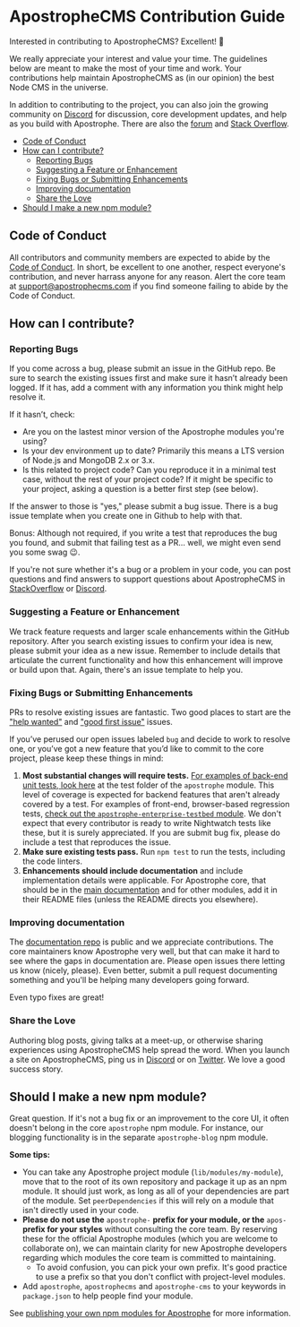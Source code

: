 # ApostropheCMS Contribution Guide

Interested in contributing to ApostropheCMS? Excellent! 🙌

We really appreciate your interest and value your time. The guidelines below are
meant to make the most of your time and work. Your contributions help maintain
ApostropheCMS as (in our opinion) the best Node CMS in the universe.

In addition to contributing to the project, you can also join the growing
community on [Discord](https://chat.apostrophecms.org/) for discussion, core
development updates, and help as you build with Apostrophe. There are also the
[forum](forum.apostrophecms.org/) and
[Stack Overflow](https://stackoverflow.com/questions/tagged/apostrophe-cms).

- [Code of Conduct](#code-of-conduct)
- [How can I contribute?](#how-can-i-contribute)
  - [Reporting Bugs](#reporting-bugs)
  - [Suggesting a Feature or Enhancement](#suggesting-a-feature-or-enhancement)
  - [Fixing Bugs or Submitting Enhancements](#fixing-bugs-or-submitting-enhancements)
  - [Improving documentation](#improving-documentation)
  - [Share the Love](#share-the-love)
- [Should I make a new npm module?](#should-i-make-a-new-npm-module)

## Code of Conduct

All contributors and community members are expected to abide by the
[Code of Conduct](CODE_OF_CONDUCT.md). In short, be excellent to one another,
respect everyone's contribution, and never harrass anyone for any reason. Alert
the core team at [support@apostrophecms.com](mailto:support@apostrophecms.com) if you
find someone failing to abide by the Code of Conduct.

## How can I contribute?

### Reporting Bugs

If you come across a bug, please submit an issue in the GitHub repo. Be sure to
search the existing issues first and make sure it hasn’t already been logged.
If it has, add a comment with any information you think might help resolve it.

If it hasn’t, check:

- Are you on the lastest minor version of the Apostrophe modules you're using?
- Is your dev environment up to date? Primarily this means a LTS version of
Node.js and MongoDB 2.x or 3.x.
- Is this related to project code? Can you reproduce it in a minimal test case,
without the rest of your project code? If it might be specific to your project,
asking a question is a better first step (see below).

If the answer to those is "yes," please submit a bug issue. There is a bug issue
template when you create one in Github to help with that.

Bonus: Although not required, if you write a test that reproduces the bug you
found, and submit that failing test as a PR… well, we might even send you some
swag 😉.

If you're not sure whether it's a bug or a problem in your code, you can post questions and
find answers to support questions about ApostropheCMS in
[StackOverflow](https://stackoverflow.com/questions/tagged/apostrophe-cms) or
[Discord](https://chat.apostrophecms.org).

### Suggesting a Feature or Enhancement

We track feature requests and larger scale enhancements within the GitHub
repository. After you search existing issues to confirm your idea is new,
please submit your idea as a new issue. Remember to include details
that articulate the current functionality and how this enhancement will improve
or build upon that. Again, there's an issue template to help you.

### Fixing Bugs or Submitting Enhancements

PRs to resolve existing issues are fantastic. Two good places to start are the
["help wanted"](https://github.com/apostrophecms/apostrophe/issues?q=is%3Aopen+is%3Aissue+label%3A%22help+wanted%22)
and ["good first issue"](https://github.com/apostrophecms/apostrophe/issues?q=is%3Aopen+is%3Aissue+label%3A%22good+first+issue%22) issues.

If you’ve perused our open issues labeled `bug` and decide to work to resolve
one, or you’ve got a new feature that you’d like to commit to the core project,
please keep these things in mind:

1. **Most substantial changes will require tests.** [For examples of back-end unit
tests, look here](https://github.com/apostrophecms/apostrophe/tree/master/test)
at the test folder of the `apostrophe` module. This level of coverage is expected
for backend features that aren't already covered by a test. For examples of
front-end, browser-based regression tests, [check out the
`apostrophe-enterprise-testbed` module](https://github.com/apostrophecms/apostrophe-enterprise-testbed).
We don't expect that every contributor is ready to write Nightwatch tests like
these, but it is surely appreciated. If you are submit bug fix, please do
include a test that reproduces the issue.
2. **Make sure existing tests pass.** Run `npm test` to run the tests, including
the code linters.
3. **Enhancements should include documentation** and include implementation details
were applicable. For Apostrophe core, that should be in the
[main documentation](](https://github.com/apostrophecms/apostrophe-documentation))
and for other modules, add it in their README files (unless the README directs
you elsewhere).

### Improving documentation

The [documentation repo](https://github.com/apostrophecms/apostrophe-documentation)
is public and we appreciate contributions. The core maintainers know Apostrophe
very well, but that can make it hard to see where the gaps in documentation are.
Please open issues there letting us know (nicely, please). Even better, submit a
pull request documenting something and you'll be helping many developers going
forward.

Even typo fixes are great!

### Share the Love

Authoring blog posts, giving talks at a meet-up, or otherwise sharing
experiences using ApostropheCMS help spread the word. When you launch a site on
ApostropheCMS, ping us in [Discord](https://chat.apostrophecms.com) or on
[Twitter](https://twitter.com/apostrpohecms). We love a good success story.

## Should I make a new npm module?

Great question. If it's not a bug fix or an improvement to the core UI, it often
doesn't belong in the core `apostrophe` npm module. For instance, our blogging
functionality is in the separate `apostrophe-blog` npm module.

**Some tips:**

- You can take any Apostrophe project module (`lib/modules/my-module`), move
that to the root of its own repository and package it up as an npm module. It
should just work, as long as all of your dependencies are part of the module.
Set `peerDependencies` if this will rely on a module that isn't directly used in
your code.
- **Please do not use the** `apostrophe-` **prefix for your module, or the**
`apos-` **prefix for your styles** without consulting the core team. By
reserving these for the official Apostrophe modules (which you are welcome to
collaborate on), we can maintain clarity for new Apostrophe developers regarding
which modules the core team is committed to maintaining.
  - To avoid confusion, you can pick your own prefix. It's good practice to use
  a prefix so that you don't conflict with project-level modules.
- Add `apostrophe`, `apostrophecms` and `apostrophe-cms` to your keywords in
`package.json` to help people find your module.

See [publishing your own npm modules for Apostrophe](https://docs.apostrophecms.org/apostrophe/other/more-modules#publishing-your-own-npm-modules-for-apostrophe) for more information.
